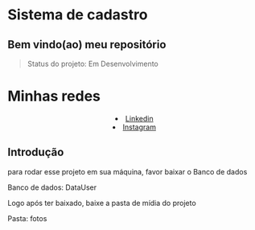 <h1>Sistema de cadastro</h1>

<h2>Bem vindo(ao) meu repositório</h2>

>Status do projeto: Em Desenvolvimento
<div>
  <h1 style="text-align:left;">Minhas redes</h1>
  <li style="text-align:center;"><a href="https://www.linkedin.com/in/habacuque-gosch-de-oliveira-993b45264/">Linkedin</a></li>
<li style="text-align:center;"><a href="https://www.instagram.com/gosch_tlgd"/>Instagram</a></li>
</div>

<h2>Introdução</h2>

para rodar esse projeto em sua máquina, favor baixar o Banco de dados


Banco de dados: DataUser

Logo após ter baixado, baixe a pasta de mídia do projeto

Pasta: fotos
